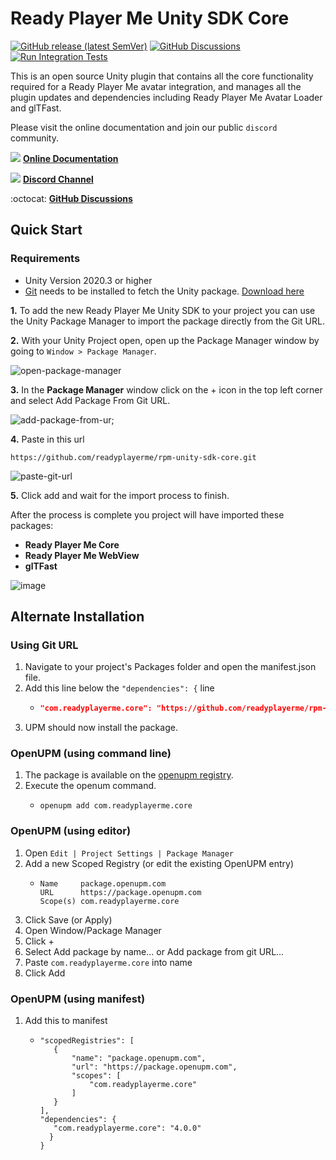 # Ready Player Me Unity SDK Core

[![GitHub release (latest SemVer)](https://img.shields.io/github/v/release/readyplayerme/rpm-unity-sdk-core)](https://github.com/readyplayerme/rpm-unity-sdk-core/releases/latest) [![GitHub Discussions](https://img.shields.io/github/discussions/readyplayerme/rpm-unity-sdk-core)](https://github.com/readyplayerme/rpm-unity-sdk-core/discussions) [![Run Integration Tests](https://github.com/readyplayerme/rpm-unity-sdk-core/actions/workflows/integration-test.yml/badge.svg)](https://github.com/readyplayerme/rpm-unity-sdk-core/actions/workflows/integration-test.yml)

This is an open source Unity plugin that contains all the core functionality required for a Ready Player Me avatar integration, and manages all the plugin updates and dependencies including Ready Player Me Avatar Loader and glTFast. 

Please visit the online documentation and join our public `discord` community.

![](https://i.imgur.com/zGamwPM.png) **[Online Documentation]( https://readyplayer.me/docs )**

![](https://i.imgur.com/FgbNsPN.png) **[Discord Channel]( https://discord.gg/9veRUu2 )**

:octocat: **[GitHub Discussions]( https://github.com/readyplayerme/rpm-unity-sdk-core/discussions )**

## Quick Start 

### Requirements
- Unity Version 2020.3 or higher
- [Git](https://git-scm.com) needs to be installed to fetch the Unity package. [Download here](https://git-scm.com/downloads)

**1.** To add the new Ready Player Me Unity SDK to your project you can use the Unity Package Manager to import the package directly from the Git URL. 

**2.** With your Unity Project open, open up the Package Manager window by going to `Window > Package Manager`.

![open-package-manager](https://user-images.githubusercontent.com/7085672/206432665-da233187-06ad-40b5-a25e-660c97d6726f.png)

**3.** In the **Package Manager** window click on the + icon in the top left corner and select Add Package From Git URL.

![add-package-from-ur;](https://user-images.githubusercontent.com/7085672/206432698-8ecde741-4259-486f-9c77-d63fbc9a6cde.png)

**4.** Paste in this url 

`https://github.com/readyplayerme/rpm-unity-sdk-core.git`

![paste-git-url](https://user-images.githubusercontent.com/7085672/206432731-f9e0d161-7843-4d6e-8851-47b1f3bfb3bc.png)

**5.** Click add and wait for the import process to finish.

After the process is complete you project will have imported these packages:

- **Ready Player Me Core**
- **Ready Player Me WebView**
- **glTFast**

![image](https://github.com/readyplayerme/rpm-unity-sdk-core/assets/1121080/234ff559-cb19-4b39-bb14-a5621db1811b)

## Alternate Installation

### Using Git URL

1. Navigate to your project's Packages folder and open the manifest.json file.
2. Add this line below the `"dependencies": {` line
    - ```json title="Packages/manifest.json"
      "com.readyplayerme.core": "https://github.com/readyplayerme/rpm-unity-sdk-core.git",
      ```
3. UPM should now install the package.

### OpenUPM (using command line)

1. The package is available on the [openupm registry](https://openupm.com).
2. Execute the openum command.
    - ```
      openupm add com.readyplayerme.core
      ```
### OpenUPM (using editor)

1. Open `Edit | Project Settings | Package Manager`
2. Add a new Scoped Registry (or edit the existing OpenUPM entry)
   - ```
     Name     package.openupm.com
     URL      https://package.openupm.com
     Scope(s) com.readyplayerme.core
     ```
3. Click Save (or Apply)
4. Open Window/Package Manager
5. Click +
6. Select Add package by name... or Add package from git URL...
7. Paste `com.readyplayerme.core` into name
8. Click Add

### OpenUPM (using manifest)

1. Add this to manifest 
   - ```{
     "scopedRegistries": [
        {
            "name": "package.openupm.com",
            "url": "https://package.openupm.com",
            "scopes": [
                "com.readyplayerme.core"
            ]
        }
     ],
     "dependencies": {
        "com.readyplayerme.core": "4.0.0"
       }
     }
     ```
   
